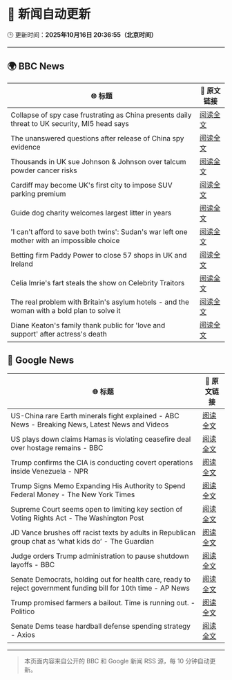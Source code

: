 # 🧠 新闻自动更新

🕒 更新时间：**2025年10月16日 20:36:55（北京时间）**

---

## 🌍 BBC News

| 🌐 标题 | 🔗 原文链接 |
|--------|-------------|
| Collapse of spy case frustrating as China presents daily threat to UK security, MI5 head says | [阅读全文](https://www.bbc.com/news/articles/c0ex172rxwzo?at_medium=RSS&at_campaign=rss) |
| The unanswered questions after release of China spy evidence | [阅读全文](https://www.bbc.com/news/articles/cp3x55rqdy5o?at_medium=RSS&at_campaign=rss) |
| Thousands in UK sue Johnson & Johnson over talcum powder cancer risks | [阅读全文](https://www.bbc.com/news/articles/c797wv928g8o?at_medium=RSS&at_campaign=rss) |
| Cardiff may become UK's first city to impose SUV parking premium | [阅读全文](https://www.bbc.com/news/articles/c04gpp4w0rdo?at_medium=RSS&at_campaign=rss) |
| Guide dog charity welcomes largest litter in years | [阅读全文](https://www.bbc.com/news/articles/c04glp477ygo?at_medium=RSS&at_campaign=rss) |
| 'I can't afford to save both twins': Sudan's war left one mother with an impossible choice | [阅读全文](https://www.bbc.com/news/articles/cre5rng5808o?at_medium=RSS&at_campaign=rss) |
| Betting firm Paddy Power to close 57 shops in UK and Ireland | [阅读全文](https://www.bbc.com/news/articles/cvgm444xlllo?at_medium=RSS&at_campaign=rss) |
| Celia Imrie's fart steals the show on Celebrity Traitors | [阅读全文](https://www.bbc.com/news/articles/c4gpr5j3kgdo?at_medium=RSS&at_campaign=rss) |
| The real problem with Britain's asylum hotels - and the woman with a bold plan to solve it | [阅读全文](https://www.bbc.com/news/articles/cdx4rrrvg8do?at_medium=RSS&at_campaign=rss) |
| Diane Keaton's family thank public for 'love and support' after actress's death | [阅读全文](https://www.bbc.com/news/articles/c1e38xqx1qwo?at_medium=RSS&at_campaign=rss) |

## 📰 Google News

| 🌐 标题 | 🔗 原文链接 |
|--------|-------------|
| US-China rare Earth minerals fight explained - ABC News - Breaking News, Latest News and Videos | [阅读全文](https://news.google.com/rss/articles/CBMimwFBVV95cUxPc2FiaEtmWHp6VHlfUGJBQlFTSGRtZFBQZnk0ajk2MjdRLVBROEhPVTJLVjFaYVQzQUFfQUEybHF2eWtUQUtocF9UN0VSV2Z1eEZfWGdySmwtNDQwVkFURUFzdW91VzM0S2ppaWQ0alpHVDFWVkdtRnhvNWpUNjJVWWo4MEcxNnJUTHVRekRZbFR5WFZxSXlXbmJqUdIBoAFBVV95cUxQZ3FicjBxdXV2TEtuLUpqVklZaFIxOF9DUXg5TU5kbVJiM25SSFZ6dW5VM1Bhd2YwRGQyblFVZ0FOMUZ2RHMtZWdSMDlhaTRvZ3ZpaDBIVXpvNGFIN2MtMEtrT0hKYzIzY3V5cEt4elVtZVhMLXFrcDBFdHNKNUFSSk9heUpwZ1RGd3Uyb05HWDVSOU9pR3I2R3RURzFjN1RI?oc=5) |
| US plays down claims Hamas is violating ceasefire deal over hostage remains - BBC | [阅读全文](https://news.google.com/rss/articles/CBMiWkFVX3lxTFBhaVpvUTVnR3dZZmFheXphUmxpX0NoYjVXZGtGSDFScnRfMHd1eGpuRzZ5N09rSnBMUmhVamQ2MjBnczg0ZXhrTHc3MW5sNWVZZjZDQ2pVVWZyUdIBX0FVX3lxTFB0NXNYN2puYUhlMlR5ZG12UlVRM1F3OVR4TUVPTjU3MG5xc3ExT1FzQmRrcFhBeHVXczdZOTNJeEtSbUktZzVvdGxQNTdxRkJxYUttcWtodzlOQi13aHhV?oc=5) |
| Trump confirms the CIA is conducting covert operations inside Venezuela - NPR | [阅读全文](https://news.google.com/rss/articles/CBMiiAFBVV95cUxPcjdObEFkbjhRdWdvZmNvNktUbDNwTUozWDByajI5LVpvMFVNLXk0NnNEUVFBTW1oUkFpSzFTWVRoRUd0aFZfUGE5b243SGJYMWVheWtjeVVpZWZDNEF4bFBfQ25RalFpSnVpMmlNZVlhWWNhMmZLeVRmUlFMSmZDUW5QS0xnejhs?oc=5) |
| Trump Signs Memo Expanding His Authority to Spend Federal Money - The New York Times | [阅读全文](https://news.google.com/rss/articles/CBMilgFBVV95cUxPeVFDX1NOOUtTLXR4WW1aUkxVT1VTN0FhaUlCQ1VaaUZNb1ZveEJDc3pNMUdfRHFZeF9oek9oa1hOOHJENmpCZS14MzJ2OFJ3OWhHNjdzZnRuY0RFNGNabFBoc2hzenE1dFMxdFR2MXZPSEF0VmFzb3NJTHdLN2RwVndNSk91cktrcDF0U1FDRklidFFNbVE?oc=5) |
| Supreme Court seems open to limiting key section of Voting Rights Act - The Washington Post | [阅读全文](https://news.google.com/rss/articles/CBMipAFBVV95cUxOdWFNOS1SMjVVX1JEMVVzc09TaERnOWVPRkExbDdaU1BkY3JrNHo5TXc2SGk5ZlYwYllYRkhrQnhHSHBNT3BTRThBb3hXa2doU2N2VXJRYmxFcUFnQXJmSVJXeVYta3Z4b1hfTkRRcGVsQlhLZ0FESWc4YUNIa181R2dwVzg5SHcwNUlmWVFoamJGWHpGVGlSbXk0eFF2enJpNm5vUg?oc=5) |
| JD Vance brushes off racist texts by adults in Republican group chat as ‘what kids do’ - The Guardian | [阅读全文](https://news.google.com/rss/articles/CBMiogFBVV95cUxQaHB6T0JzWXlTZ3o4OWRVa0ZtU1AyX2VUTFZCcjdOa3M4ZHFESkZrSVlIdnl5MEh1UElPN1ZqUGFZSEwwSzYtM3ZwMlYtMlN3TkRiaGhNdjRUSGl4VXk4WVp6U3V6c2l5ZXRQRUh2SjNhWHNwRnJ0NVRnTVE0aUVMVklpQmFNY3BwUS1Pakg2ajVfODJmdVFCa24yZjdRQ3BaWlE?oc=5) |
| Judge orders Trump administration to pause shutdown layoffs - BBC | [阅读全文](https://news.google.com/rss/articles/CBMiWkFVX3lxTFBKX3RoUFBaNWhEbUFPTDA3dU1pRS13OEdMd0daT2xIcWd4X0J5SXpTUkpoTGk2clVCQ0h1ajhfTFhmZDUxTGZnbk4yZXJQTXU0dm8yN1d3a0thd9IBX0FVX3lxTE9qRVJvRVVaUk8zRzJfZjZTTWpEMkxyTGJZbmJscHhHSm5UbDd6ODNfSDlCMzZLMy02bWdrYzVtUmFPcFZPR3FZWWNRcXNrdndOMlJmVUU3eF9mdkJDbU9n?oc=5) |
| Senate Democrats, holding out for health care, ready to reject government funding bill for 10th time - AP News | [阅读全文](https://news.google.com/rss/articles/CBMipwFBVV95cUxQZlAwM0NMZFdmSlJTeWQwVkJKb0FzMzF5X1c3TGpRSVp5MGZXTTgyVVRDSHBqX3pkMzNRRGZuckJENGNIX3NMYm85M1lOMFNrVGx3b2k4d3ozbnpRdEtnT3JXbmJ4ZXlaaGFFVkt6UkFuY1phRW5mbjV6Rml4TXc5OHA3RUVOV2FtcGFOWVhKdzJmMmFydVE4YzE2S081RWpmc1FnbVRWWQ?oc=5) |
| Trump promised farmers a bailout. Time is running out. - Politico | [阅读全文](https://news.google.com/rss/articles/CBMimAFBVV95cUxOQTdrOUNzWEp1WEw5MEk1bmszSzlkdDhhY3hDektCbTBQN3Z0TjZuNlNnRC1ET19EcmUxVlZFVU9YMjVsd2JaOVEzcXBsOTk3X0dac05jMG5PQmlfUDViSXdMbEJTUGpHYUp2UVd2SGo3NGR0cVg2NHJETHdVZ2t1YUs4TlJiRzhtU25YZXN6MWF0ZUhTc2V5aA?oc=5) |
| Senate Dems tease hardball defense spending strategy - Axios | [阅读全文](https://news.google.com/rss/articles/CBMijgFBVV95cUxPdHJnYzRuNUdtQUVHSHVCYnhyLWFfM1hLdE5JTjdqVEVpUTRuWFNDa2o1cDNMalVTX3BDSWVoY0NFUXlzZ1dNQU1Pc1B5OGI3dC1qYWExZWVlRjNzall1MndQOVNlZkU2TndrWlNzQ2pYWEM5T3R4OTM2ZXBCY3FobFh4RldNc3FBR1lCY29R?oc=5) |

---
> 本页面内容来自公开的 BBC 和 Google 新闻 RSS 源，每 10 分钟自动更新。